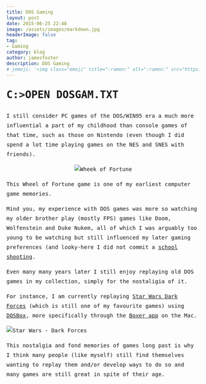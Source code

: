 ```yaml
---
title: DOS Gaming
layout: post
date: 2015-06-25 22:48
image: /assets/images/markdown.jpg
headerImage: false
tag:
- Gaming
category: blog
author: jamesfoster
description: DOS Gaming
# jemoji: '<img class="emoji" title=":ramen:" alt=":ramen:" src="https://assets.github.com/images/icons/emoji/unicode/1f35c.png" height="20" width="20" align="absmiddle">'
---
```


<div class="test">
<h3>C:>OPEN DOSGAM.TXT</h3>

<p>I still consider PC games of the DOS/WIN95 era a much more influential a part of my childhood than console games of that time, such as those on Nintendo (even though I did spend a lot time playing games on the NES and SNES with friends).

 <p style="text-align:center;"><img src="https://samuelhewitt.com/blog/img/2015/dos-wheel-of-fortune.gif" alt="Wheek of Fortune"></p>

<p>This Wheel of Fortune game is one of my earliest computer game memories.</p>

<p>Mind you, my experience with DOS games was more so watching my older brother play (mostly FPS) games like Doom, Wolfenstein and Duke Nukem, all of which I was arguably too young to be watching but still influenced my later gaming preferences (and looky-here I did not commit a <a href="https://en.wikipedia.org/wiki/Columbine_High_School_massacre#Video_games">school shooting</a>.</p>

<p>Even many many years later I still enjoy replaying old DOS games in my collection, simply for the nostaligia of it.</p>

<p>For instance, I am currently replaying <a href="https://en.wikipedia.org/wiki/Star_Wars:_Dark_Forces">Star Wars Dark Forces</a> (which is still one of my favourite games) using <a href="http://www.dosbox.com/">DOSBox</a>, more specifically through the <a href="http://boxerapp.com/">Boxer app</a> on the Mac.</p>

<img src="https://samuelhewitt.com/blog/img/2015/star-wars-dark-forces.png" alt="Star Wars - Dark Forces" style="border-radius=5px;">

<p>This nostalgia and fond memories of games long past is why I think many people (like myself) still find themselves wanting to replay them and/or develop ways to do so and many games are still great in spite of their age.</p>


<style>
	.test {
		font-family:"Perfect DOS VGA 437",monospace;
		line-height: 25px;
	}

	h3 {
		font-family: inherit;
		font-style: bold;
    	font-size: 27px;
    	line-height: 39px;
    	margin: 24px 0;
	}
</style>